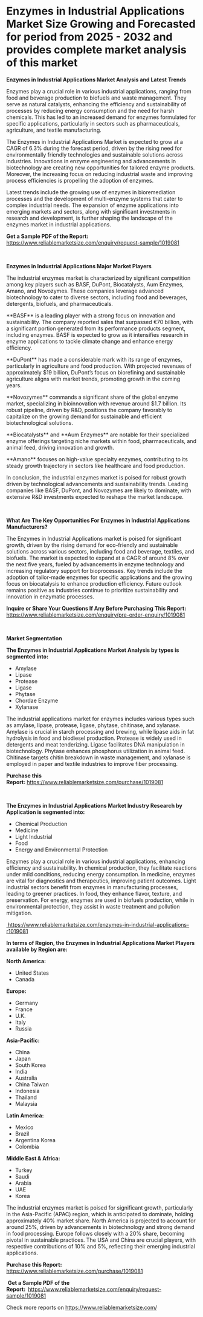 <p><h1>Enzymes in Industrial Applications Market Size Growing and Forecasted for period from 2025 - 2032 and provides complete market analysis of this market</h1></p><p><strong>Enzymes in Industrial Applications Market Analysis and Latest Trends</strong></p>
<p><p>Enzymes play a crucial role in various industrial applications, ranging from food and beverage production to biofuels and waste management. They serve as natural catalysts, enhancing the efficiency and sustainability of processes by reducing energy consumption and the need for harsh chemicals. This has led to an increased demand for enzymes formulated for specific applications, particularly in sectors such as pharmaceuticals, agriculture, and textile manufacturing.</p><p>The Enzymes in Industrial Applications Market is expected to grow at a CAGR of 6.3% during the forecast period, driven by the rising need for environmentally friendly technologies and sustainable solutions across industries. Innovations in enzyme engineering and advancements in biotechnology are creating new opportunities for tailored enzyme products. Moreover, the increasing focus on reducing industrial waste and improving process efficiencies is propelling the adoption of enzymes.</p><p>Latest trends include the growing use of enzymes in bioremediation processes and the development of multi-enzyme systems that cater to complex industrial needs. The expansion of enzyme applications into emerging markets and sectors, along with significant investments in research and development, is further shaping the landscape of the enzymes market in industrial applications.</p></p>
<p><strong>Get a Sample PDF of the Report:&nbsp;</strong> <a href="https://www.reliablemarketsize.com/enquiry/request-sample/1019081?utm_campaign=2634&utm_medium=2&utm_source=Github&utm_content=ia&utm_term=21032025&utm_id=enzymes-in-industrial-applications">https://www.reliablemarketsize.com/enquiry/request-sample/1019081</a></p>
<p>&nbsp;</p>
<p><strong>Enzymes in Industrial Applications Major Market Players</strong></p>
<p><p>The industrial enzymes market is characterized by significant competition among key players such as BASF, DuPont, Biocatalysts, Aum Enzymes, Amano, and Novozymes. These companies leverage advanced biotechnology to cater to diverse sectors, including food and beverages, detergents, biofuels, and pharmaceuticals.</p><p>**BASF** is a leading player with a strong focus on innovation and sustainability. The company reported sales that surpassed €70 billion, with a significant portion generated from its performance products segment, including enzymes. BASF is expected to grow as it intensifies research in enzyme applications to tackle climate change and enhance energy efficiency.</p><p>**DuPont** has made a considerable mark with its range of enzymes, particularly in agriculture and food production. With projected revenues of approximately $19 billion, DuPont’s focus on biorefining and sustainable agriculture aligns with market trends, promoting growth in the coming years. </p><p>**Novozymes** commands a significant share of the global enzyme market, specializing in bioinnovation with revenue around $1.7 billion. Its robust pipeline, driven by R&D, positions the company favorably to capitalize on the growing demand for sustainable and efficient biotechnological solutions.</p><p>**Biocatalysts** and **Aum Enzymes** are notable for their specialized enzyme offerings targeting niche markets within food, pharmaceuticals, and animal feed, driving innovation and growth.</p><p>**Amano** focuses on high-value specialty enzymes, contributing to its steady growth trajectory in sectors like healthcare and food production. </p><p>In conclusion, the industrial enzymes market is poised for robust growth driven by technological advancements and sustainability trends. Leading companies like BASF, DuPont, and Novozymes are likely to dominate, with extensive R&D investments expected to reshape the market landscape.</p></p>
<p>&nbsp;</p>
<p><strong>What Are The Key Opportunities For Enzymes in Industrial Applications Manufacturers?</strong></p>
<p><p>The Enzymes in Industrial Applications market is poised for significant growth, driven by the rising demand for eco-friendly and sustainable solutions across various sectors, including food and beverage, textiles, and biofuels. The market is expected to expand at a CAGR of around 8% over the next five years, fueled by advancements in enzyme technology and increasing regulatory support for bioprocesses. Key trends include the adoption of tailor-made enzymes for specific applications and the growing focus on biocatalysis to enhance production efficiency. Future outlook remains positive as industries continue to prioritize sustainability and innovation in enzymatic processes.</p></p>
<p><strong>Inquire or Share Your Questions If Any Before Purchasing This Report:</strong> <a href="https://www.reliablemarketsize.com/enquiry/pre-order-enquiry/1019081?utm_campaign=2634&utm_medium=2&utm_source=Github&utm_content=ia&utm_term=21032025&utm_id=enzymes-in-industrial-applications">https://www.reliablemarketsize.com/enquiry/pre-order-enquiry/1019081</a></p>
<p>&nbsp;</p>
<p><strong>Market Segmentation</strong></p>
<p><strong>The Enzymes in Industrial Applications Market Analysis by types is segmented into:</strong></p>
<p><ul><li>Amylase</li><li>Lipase</li><li>Protease</li><li>Ligase</li><li>Phytase</li><li>Chordae Enzyme</li><li>Xylanase</li></ul></p>
<p><p>The industrial applications market for enzymes includes various types such as amylase, lipase, protease, ligase, phytase, chitinase, and xylanase. Amylase is crucial in starch processing and brewing, while lipase aids in fat hydrolysis in food and biodiesel production. Protease is widely used in detergents and meat tenderizing. Ligase facilitates DNA manipulation in biotechnology. Phytase enhances phosphorus utilization in animal feed. Chitinase targets chitin breakdown in waste management, and xylanase is employed in paper and textile industries to improve fiber processing.</p></p>
<p><strong>Purchase this Report:&nbsp;</strong><a href="https://www.reliablemarketsize.com/purchase/1019081?utm_campaign=2634&utm_medium=2&utm_source=Github&utm_content=ia&utm_term=21032025&utm_id=enzymes-in-industrial-applications">https://www.reliablemarketsize.com/purchase/1019081</a></p>
<p>&nbsp;</p>
<p><strong>The Enzymes in Industrial Applications Market Industry Research by Application is segmented into:</strong></p>
<p><ul><li>Chemical Production</li><li>Medicine</li><li>Light Industrial</li><li>Food</li><li>Energy and Environmental Protection</li></ul></p>
<p><p>Enzymes play a crucial role in various industrial applications, enhancing efficiency and sustainability. In chemical production, they facilitate reactions under mild conditions, reducing energy consumption. In medicine, enzymes are vital for diagnostics and therapeutics, improving patient outcomes. Light industrial sectors benefit from enzymes in manufacturing processes, leading to greener practices. In food, they enhance flavor, texture, and preservation. For energy, enzymes are used in biofuels production, while in environmental protection, they assist in waste treatment and pollution mitigation.</p></p>
<p><a href="https://www.reliablemarketsize.com/enzymes-in-industrial-applications-r1019081?utm_campaign=2634&utm_medium=2&utm_source=Github&utm_content=ia&utm_term=21032025&utm_id=enzymes-in-industrial-applications">&nbsp;https://www.reliablemarketsize.com/enzymes-in-industrial-applications-r1019081</a></p>
<p><strong>In terms of Region, the Enzymes in Industrial Applications Market Players available by Region are:</strong></p>
<p>
    <p> <strong> North America: </strong>
        <ul>
            <li>United States</li>
            <li>Canada</li>
        </ul>
        </p> 
    <p> <strong> Europe: </strong>
        <ul>
            <li>Germany</li>
            <li>France</li>
            <li>U.K.</li>
            <li>Italy</li>
            <li>Russia</li>
        </ul>
        </p> 
    <p> <strong> Asia-Pacific: </strong>
        <ul>
            <li>China</li>
            <li>Japan</li>
            <li>South Korea</li>
            <li>India</li>
            <li>Australia</li>
            <li>China Taiwan</li>
            <li>Indonesia</li>
            <li>Thailand</li>
            <li>Malaysia</li>
        </ul>
        </p> 
    <p> <strong> Latin America: </strong>
        <ul>
            <li>Mexico</li>
            <li>Brazil</li>
            <li>Argentina Korea</li>
            <li>Colombia</li>
        </ul>
        </p> 
    <p> <strong> Middle East & Africa: </strong>
        <ul>
            <li>Turkey</li>
            <li>Saudi</li>
            <li>Arabia</li>
            <li>UAE</li>
            <li>Korea</li>
        </ul>
    </p>
    </p>
<p><p>The industrial enzymes market is poised for significant growth, particularly in the Asia-Pacific (APAC) region, which is anticipated to dominate, holding approximately 40% market share. North America is projected to account for around 25%, driven by advancements in biotechnology and strong demand in food processing. Europe follows closely with a 20% share, becoming pivotal in sustainable practices. The USA and China are crucial players, with respective contributions of 10% and 5%, reflecting their emerging industrial applications.</p></p>
<p><strong>Purchase this Report: </strong><a href="https://www.reliablemarketsize.com/purchase/1019081?utm_campaign=2634&utm_medium=2&utm_source=Github&utm_content=ia&utm_term=21032025&utm_id=enzymes-in-industrial-applications">https://www.reliablemarketsize.com/purchase/1019081</a></p>
<p>&nbsp;<strong>Get a Sample PDF of the Report:&nbsp;&nbsp;</strong><a href="https://www.reliablemarketsize.com/enquiry/request-sample/1019081?utm_campaign=2634&utm_medium=2&utm_source=Github&utm_content=ia&utm_term=21032025&utm_id=enzymes-in-industrial-applications">https://www.reliablemarketsize.com/enquiry/request-sample/1019081</a></p>
<p><strong></strong></p>
<p>Check more reports on <a href="https://www.reliablemarketsize.com/?utm_campaign=2634&utm_medium=2&utm_source=Github&utm_content=ia&utm_term=21032025&utm_id=enzymes-in-industrial-applications">https://www.reliablemarketsize.com/</a></p>
